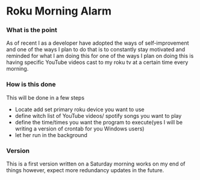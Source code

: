 # Roku Morning Alarm

### What is the point
As of recent I as a developer have adopted the ways of self-improvement and one of the
ways I plan to do that is to constantly stay motivated and reminded for what I am doing this for one of the ways I plan
on doing this is having specific YouTube videos cast to my roku tv at a certain time every morning.

### How is this done
This will be done in a few steps
 - Locate add set primary roku device you want to use
 - define witch list of YouTube videos/ spotify songs you want to play
 - define the time/times you want the program to execute(yes I will be writing a version of crontab for you Windows users)
 - let her run in the background

### Version
This is a first version written on a Saturday morning works on my end of things however, expect more redundancy updates in the future.
